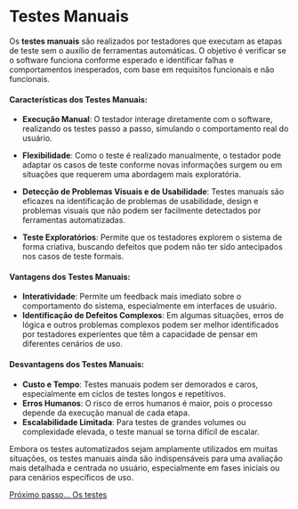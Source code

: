 # Testes Manuais 

Os **testes manuais** são realizados por testadores que executam as etapas de teste sem o auxílio de ferramentas automáticas. O objetivo é verificar se o software funciona conforme esperado e identificar falhas e comportamentos inesperados, com base em requisitos funcionais e não funcionais.

#### Características dos Testes Manuais:

- **Execução Manual**: O testador interage diretamente com o software, realizando os testes passo a passo, simulando o comportamento real do usuário.
  
- **Flexibilidade**: Como o teste é realizado manualmente, o testador pode adaptar os casos de teste conforme novas informações surgem ou em situações que requerem uma abordagem mais exploratória.

- **Detecção de Problemas Visuais e de Usabilidade**: Testes manuais são eficazes na identificação de problemas de usabilidade, design e problemas visuais que não podem ser facilmente detectados por ferramentas automatizadas.

- **Teste Exploratórios**: Permite que os testadores explorem o sistema de forma criativa, buscando defeitos que podem não ter sido antecipados nos casos de teste formais.

#### Vantagens dos Testes Manuais:
- **Interatividade**: Permite um feedback mais imediato sobre o comportamento do sistema, especialmente em interfaces de usuário.
- **Identificação de Defeitos Complexos**: Em algumas situações, erros de lógica e outros problemas complexos podem ser melhor identificados por testadores experientes que têm a capacidade de pensar em diferentes cenários de uso.
  
#### Desvantagens dos Testes Manuais:
- **Custo e Tempo**: Testes manuais podem ser demorados e caros, especialmente em ciclos de testes longos e repetitivos.
- **Erros Humanos**: O risco de erros humanos é maior, pois o processo depende da execução manual de cada etapa.
- **Escalabilidade Limitada**: Para testes de grandes volumes ou complexidade elevada, o teste manual se torna difícil de escalar.

Embora os testes automatizados sejam amplamente utilizados em muitas situações, os testes manuais ainda são indispensáveis para uma avaliação mais detalhada e centrada no usuário, especialmente em fases iniciais ou para cenários específicos de uso.

[Próximo passo... Os testes](../Aula3/testes/manuais/roteiro.md)